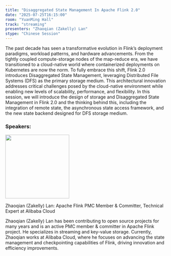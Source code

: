 ```yaml
---
title: "Disaggregated State Management In Apache Flink 2.0"
date: "2025-07-25T16:15:00"
room: "YuanMing Hall"
track: "streaming"
presenters: "Zhaoqian (Zakelly) Lan"
stype: "Chinese Session"
---
```


The past decade has seen a transformative evolution in Flink’s deployment paradigms, workload patterns, and hardware advancements. From the tightly coupled compute-storage nodes of the map-reduce era, we have transitioned to a cloud-native world where containerized deployments on Kubernetes are now the norm. To fully embrace this shift, Flink 2.0 introduces Disaggregated State Management, leveraging Distributed File Systems (DFS) as the primary storage medium. This architectural innovation addresses critical challenges posed by the cloud-native environment while enabling new levels of scalability, performance, and flexibility.
In this session, we will introduce the design of storage and Disaggregated State Management in Flink 2.0 and the thinking behind this, including the integration of remote state, the asynchronous state access framework, and the new state backend designed for DFS storage medium.

### Speakers:


<img src="https://sessionize.com/image/9fb0-400o400o1-3GuCetdzM1ZnG45ZrGcUgh.jpg" width="200" /><br/>

Zhaoqian (Zakelly) Lan: Apache Flink PMC Member & Committer, Technical Expert at Alibaba Cloud

Zhaoqian (Zakelly) Lan has been contributing to open source projects for many years and is an active PMC member & committer in Apache Flink project. He specializes in streaming and key-value storage. Currently, Zhaoqian works at Alibaba Cloud, where he focuses on advancing the state management and checkpointing capabilities of Flink, driving innovation and efficiency improvements.
